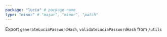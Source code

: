 ```yaml
---
package: "lucia" # package name
type: "minor" # "major", "minor", "patch"
---
```


Export `generateLuciaPasswordHash`, `validateLuciaPasswordHash` from `/utils`

